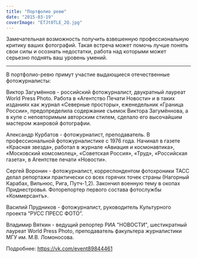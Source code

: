 ```yaml
---
title: "Портфолио ревю"
date: "2015-03-19"
coverImage: "ETJt0TLE_2Q.jpg"
---
```


Замечательная возможность получить взвешенную профессиональную критику ваших фотографий. Такая встреча может помочь лучше понять свои силы и осознать недостатки, работа над которыми может серьезно поднять ваш уровень умений.

* * *

В портфолио-ревю примут участие выдающиеся отечественные фотожурналисты:

Виктор Загумённов - российский фотожурналист, двукратный лауреат World Press Photo. Работа в «Агентство Печати Новости» и в таких изданиях как журнал «Северные просторы», еженедельник «Граница России», предопределила содержание съемок Виктора Загумённова, а в купе с неповторимым авторским стилем, сделало его высочайшим мастером жанровой фотографии.

Александр Курбатов - фотожурналист, преподаватель. В профессиональной фотожурналистике с 1976 года. Начинал в газете «Красная звезда», работал в журнале «Авиация и космонавтика», «Московский комсомолец», «Советская Россия», «Труд», «Российская газета», в Агентстве печати «Новости».

Сергей Воронин - фотожурналист, корреспондентом фотохроники ТАСС делал репортажи практически со всех горячих точек страны (Нагорный Карабах, Вильнюс, Рига, Путч-1,2). Закончил военную тему в окопах Приднестровья. Фоторепортер первого состава фотослужбы «Коммерсантъ».

Василий Прудников - фотожурналист, руководитель Культурного проекта “РУСС ПРЕСС ФОТО”.

Владимир Вяткин - ведущий репортер РИА "НОВОСТИ", шестикратный лауреат World Press Photo, преподаватель факультера журналистики МГУ им. М.В. Ломоносова.

Подробнее: https://vk.com/event89844461
